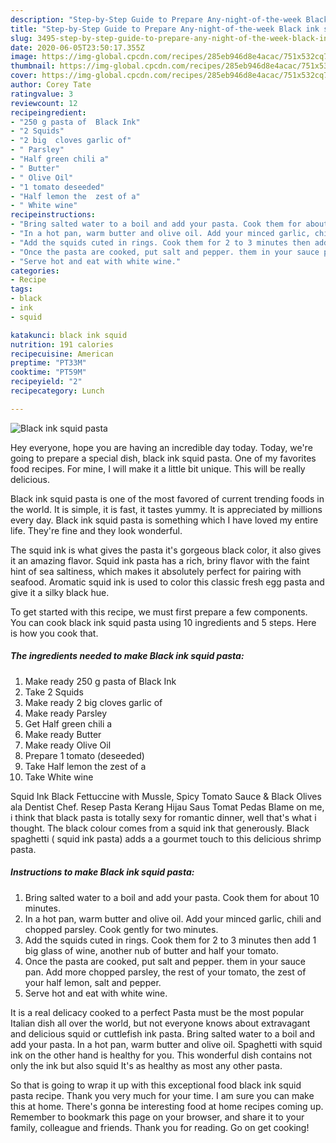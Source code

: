 ```yaml
---
description: "Step-by-Step Guide to Prepare Any-night-of-the-week Black ink squid pasta"
title: "Step-by-Step Guide to Prepare Any-night-of-the-week Black ink squid pasta"
slug: 3495-step-by-step-guide-to-prepare-any-night-of-the-week-black-ink-squid-pasta
date: 2020-06-05T23:50:17.355Z
image: https://img-global.cpcdn.com/recipes/285eb946d8e4acac/751x532cq70/black-ink-squid-pasta-recipe-main-photo.jpg
thumbnail: https://img-global.cpcdn.com/recipes/285eb946d8e4acac/751x532cq70/black-ink-squid-pasta-recipe-main-photo.jpg
cover: https://img-global.cpcdn.com/recipes/285eb946d8e4acac/751x532cq70/black-ink-squid-pasta-recipe-main-photo.jpg
author: Corey Tate
ratingvalue: 3
reviewcount: 12
recipeingredient:
- "250 g pasta of  Black Ink"
- "2 Squids"
- "2 big  cloves garlic of"
- " Parsley"
- "Half green chili a"
- " Butter"
- " Olive Oil"
- "1 tomato deseeded"
- "Half lemon the  zest of a"
- " White wine"
recipeinstructions:
- "Bring salted water to a boil and add your pasta. Cook them for about 10 minutes."
- "In a hot pan, warm butter and olive oil. Add your minced garlic, chili and chopped parsley. Cook gently for two minutes."
- "Add the squids cuted in rings. Cook them for 2 to 3 minutes then add 1 big glass of wine, another nub of butter and half your tomato."
- "Once the pasta are cooked, put salt and pepper. them in your sauce pan. Add more chopped parsley, the rest of your tomato, the zest of your half lemon, salt and pepper."
- "Serve hot and eat with white wine."
categories:
- Recipe
tags:
- black
- ink
- squid

katakunci: black ink squid 
nutrition: 191 calories
recipecuisine: American
preptime: "PT33M"
cooktime: "PT59M"
recipeyield: "2"
recipecategory: Lunch

---
```



![Black ink squid pasta](https://img-global.cpcdn.com/recipes/285eb946d8e4acac/751x532cq70/black-ink-squid-pasta-recipe-main-photo.jpg)

Hey everyone, hope you are having an incredible day today. Today, we're going to prepare a special dish, black ink squid pasta. One of my favorites food recipes. For mine, I will make it a little bit unique. This will be really delicious.

Black ink squid pasta is one of the most favored of current trending foods in the world. It is simple, it is fast, it tastes yummy. It is appreciated by millions every day. Black ink squid pasta is something which I have loved my entire life. They're fine and they look wonderful.

The squid ink is what gives the pasta it&#39;s gorgeous black color, it also gives it an amazing flavor. Squid ink pasta has a rich, briny flavor with the faint hint of sea saltiness, which makes it absolutely perfect for pairing with seafood. Aromatic squid ink is used to color this classic fresh egg pasta and give it a silky black hue.


To get started with this recipe, we must first prepare a few components. You can cook black ink squid pasta using 10 ingredients and 5 steps. Here is how you cook that.

<!--inarticleads1-->

##### The ingredients needed to make Black ink squid pasta:

1. Make ready 250 g pasta of  Black Ink
1. Take 2 Squids
1. Make ready 2 big  cloves garlic of
1. Make ready  Parsley
1. Get Half green chili a
1. Make ready  Butter
1. Make ready  Olive Oil
1. Prepare 1 tomato (deseeded)
1. Take Half lemon the  zest of a
1. Take  White wine


Squid Ink Black Fettuccine with Mussle, Spicy Tomato Sauce &amp; Black Olives ala Dentist Chef. Resep Pasta Kerang Hijau Saus Tomat Pedas Blame on me, i think that black pasta is totally sexy for romantic dinner, well that&#39;s what i thought. The black colour comes from a squid ink that generously. Black spaghetti ( squid ink pasta) adds a a gourmet touch to this delicious shrimp pasta. 

<!--inarticleads2-->

##### Instructions to make Black ink squid pasta:

1. Bring salted water to a boil and add your pasta. Cook them for about 10 minutes.
1. In a hot pan, warm butter and olive oil. Add your minced garlic, chili and chopped parsley. Cook gently for two minutes.
1. Add the squids cuted in rings. Cook them for 2 to 3 minutes then add 1 big glass of wine, another nub of butter and half your tomato.
1. Once the pasta are cooked, put salt and pepper. them in your sauce pan. Add more chopped parsley, the rest of your tomato, the zest of your half lemon, salt and pepper.
1. Serve hot and eat with white wine.


It is a real delicacy cooked to a perfect Pasta must be the most popular Italian dish all over the world, but not everyone knows about extravagant and delicious squid or cuttlefish ink pasta. Bring salted water to a boil and add your pasta. In a hot pan, warm butter and olive oil. Spaghetti with squid ink on the other hand is healthy for you. This wonderful dish contains not only the ink but also squid It&#39;s as healthy as most any other pasta. 

So that is going to wrap it up with this exceptional food black ink squid pasta recipe. Thank you very much for your time. I am sure you can make this at home. There's gonna be interesting food at home recipes coming up. Remember to bookmark this page on your browser, and share it to your family, colleague and friends. Thank you for reading. Go on get cooking!
